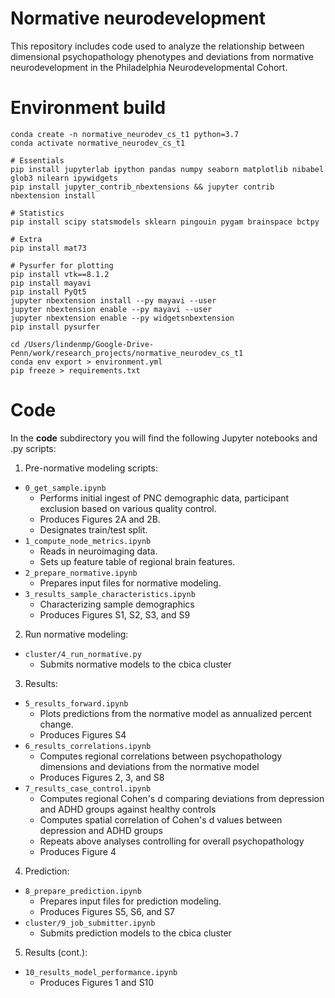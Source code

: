 # Normative neurodevelopment
This repository includes code used to analyze the relationship between dimensional psychopathology phenotypes and deviations from normative neurodevelopment in the Philadelphia Neurodevelopmental Cohort.

# Environment build

    conda create -n normative_neurodev_cs_t1 python=3.7
    conda activate normative_neurodev_cs_t1

    # Essentials
    pip install jupyterlab ipython pandas numpy seaborn matplotlib nibabel glob3 nilearn ipywidgets
    pip install jupyter_contrib_nbextensions && jupyter contrib nbextension install

	# Statistics
	pip install scipy statsmodels sklearn pingouin pygam brainspace bctpy

	# Extra
	pip install mat73

	# Pysurfer for plotting
	pip install vtk==8.1.2
	pip install mayavi
	pip install PyQt5
	jupyter nbextension install --py mayavi --user
	jupyter nbextension enable --py mayavi --user
	jupyter nbextension enable --py widgetsnbextension
	pip install pysurfer

    cd /Users/lindenmp/Google-Drive-Penn/work/research_projects/normative_neurodev_cs_t1
    conda env export > environment.yml
	pip freeze > requirements.txt

# Code

In the **code** subdirectory you will find the following Jupyter notebooks and .py scripts:
1. Pre-normative modeling scripts:
- `0_get_sample.ipynb`
	- Performs initial ingest of PNC demographic data, participant exclusion based on various quality control.
	- Produces Figures 2A and 2B.
	- Designates train/test split.
- `1_compute_node_metrics.ipynb`
	- Reads in neuroimaging data.
	- Sets up feature table of regional brain features.
- `2_prepare_normative.ipynb`
	- Prepares input files for normative modeling.
- `3_results_sample_characteristics.ipynb`
	- Characterizing sample demographics
	- Produces Figures S1, S2, S3, and S9

2. Run normative modeling:
- `cluster/4_run_normative.py`
	- Submits normative models to the cbica cluster

3. Results:
- `5_results_forward.ipynb`
	- Plots predictions from the normative model as annualized percent change.
	- Produces Figures S4
- `6_results_correlations.ipynb`
	- Computes regional correlations between psychopathology dimensions and deviations from the normative model
	- Produces Figures 2, 3, and S8
- `7_results_case_control.ipynb`
	- Computes regional Cohen's d comparing deviations from depression and ADHD groups against healthy controls
	- Computes spatial correlation of Cohen's d values between depression and ADHD groups
	- Repeats above analyses controlling for overall psychopathology
	- Produces Figure 4

4. Prediction:
- `8_prepare_prediction.ipynb`
	- Prepares input files for prediction modeling.
	- Produces Figures S5, S6, and S7
- `cluster/9_job_submitter.ipynb`
	- Submits prediction models to the cbica cluster

5. Results (cont.):
- `10_results_model_performance.ipynb`
	- Produces Figures 1 and S10

<!-- - `results_s4_nm_vs_nonnm.ipynb`
	- Computes regional correlations between psychopathology dimensions and brain features, bypassing the normative model
	- Loads in results from `results_s2_phenos.ipynb` and performs regional Steiger's tests to compare analyses
	- Produces Table S1 -->

<!-- # Dependencies

This code depends upon https://github.com/lindenmp/pyfunc -->
